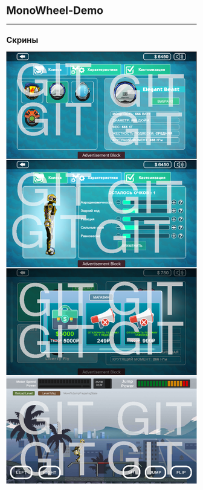 # MonoWheel-Demo

____
## Скрины
![Скрин 1](https://github.com/sergezhu/MonoWheel-Demo/blob/master/readme/pic1.png "Скрин 1")
![Скрин 2](https://github.com/sergezhu/MonoWheel-Demo/blob/master/readme/pic2.png "Скрин 2")
![Скрин 3](https://github.com/sergezhu/MonoWheel-Demo/blob/master/readme/pic3.png "Скрин 3")
![Скрин 4](https://github.com/sergezhu/MonoWheel-Demo/blob/master/readme/pic4.png "Скрин 4")